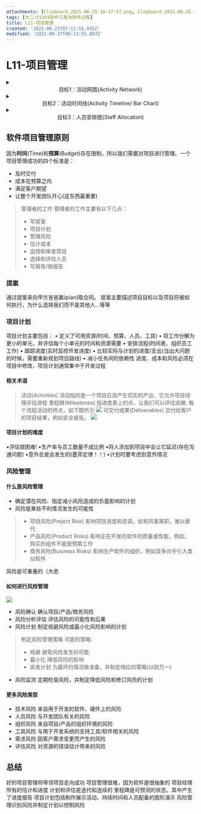 ```yaml
---
attachments: [Clipboard_2021-06-25-10-17-57.png, Clipboard_2021-06-25-10-21-03.png, Clipboard_2021-06-25-10-29-07.png, Clipboard_2021-06-25-10-31-37.png, Clipboard_2021-06-25-10-33-18.png, Clipboard_2021-06-25-10-38-20.png, Clipboard_2021-06-25-10-40-21.png, Clipboard_2021-06-25-10-41-53.png, Clipboard_2021-06-25-10-59-30.png]
tags: [大二/CS335软件工程与软件过程]
title: L11-项目管理
created: '2021-06-23T07:11:55.935Z'
modified: '2021-09-27T06:13:55.883Z'
---
```


# L11-项目管理

<markdwon>
  <details>
    <summary><center>目标1：活动网图(Activity Network)</center></summary>

**绘图步骤如下**
- 制作活动表格
- 根据依赖性绘制活动网图

### 活动表格
包含三列，从左往右分别是有序的任务代号(一般是T+数字)、工期(按天数计)、依赖性(需要在哪些任务完成的前提下才能开展这个任务)
![](@attachment/Clipboard_2021-06-25-10-29-07.png)

### 活动网图
你可以按照表格的顺序来画，之后再调整节点的位置使之更美观
- 当一个节点不依赖任何节点时，它与Start节点直接相连
- 当一个节点依赖一个或多个节点时，它与所有依赖的节点相连

![](@attachment/Clipboard_2021-06-25-10-31-37.png)

<center>不依赖任何节点的节点</center>

![](@attachment/Clipboard_2021-06-25-10-33-18.png)

<center>依赖一个节点(上)与依赖两个节点(下)的节点</center>

### 我们可以用活动网图做什么？
我们可以用活动网图来找到**关键路径(Critical Path)**，即网图中最长的一条路径
关键路径不能存在延迟，一旦关键路径发生咕咕事件，整个项目的开发时间将会随之延长

  </details>
</markdown>
<markdwon>
  <details>
    <summary><center>目标2：活动时间线(Activity Timeline/ Bar Chart)</center></summary>

![](@attachment/Clipboard_2021-06-25-10-38-20.png)
    挺顾名思义的，就是在能够反映时间的表格上将每个任务占用的时间、什么时候开始、什么时候结束表示在图上

  </details>
</markdown>

<markdwon>
  <details>
    <summary><center>目标3：人员安排图(Staff Allocation)</center></summary>

  ![](@attachment/Clipboard_2021-06-25-10-41-53.png)

    斜线表示的是兼任工作，指做了某个任务的一部分，而不是全部  
还是挺顾名思义的，甚至和活动时间线图有点像，只是加上了表示每个员工的轴
人员安排图能直观展现出哪个员工在什么时候干了什么工作

  </details>
</markdown>



## 软件项目管理原则
因为**时间**(Time)和**预算**(Budget)存在限制，所以我们需要对项目进行管理。一个项目管理成功的四个标准是：
- 及时交付
- 成本在预算之内
- 满足客户期望
- 让整个开发团队开心(这东西最重要)

> 管理者的工作
管理者的工作主要有以下几点：
>- 写提案
>- 项目计划
>- 管理风险
>- 估计成本
>- 监控和审查项目
>- 选择和评估人员
>- 写报告/做报告

### 提案
通过提案来向甲方爸爸赢(pian)取合同。
提案主要描述项目目标以及项目将被如何执行，为什么选择我们而不是其他人...等等

### 项目计划
项目计划主要包括：
• 定义了可用资源(时间、预算、人员、工具)
• 将工作分解为更小的单元，并评估每个小单元的时间和资源需要
• 安排流程(时间表、组织员工工作)
• 跟踪进度(实时监控开发进度)
• 比较实际与计划的进度/支出(当出大问题的时候，需要重新规划项目路线)
• 减小任务间的依赖性
进度、成本和风险必须在项目中修改，项目计划通常集中于开发过程

#### 相关术语
> 活动(Activities)
活动指的是一个项目应该产生切实的产出，它允许项目经理评估进程
> 里程碑(Milestones)
指进度表上的点，让我们可以评估进展;
每个流程活动的终点，如下图所示
![](@attachment/Clipboard_2021-06-25-10-21-03.png)
> 可交付成果(Deliverables)
交付给客户的项目结果，例如安全报告。
![](@attachment/Clipboard_2021-06-25-10-17-57.png)

#### 项目计划的难度
•评估很困难!
•生产率与员工数量不成比例
•将人添加到项目中会让它延迟(存在沟通问题)
•意外总是会发生的(墨菲定律！！)
•计划时要考虑到意外情况

### 风险管理
#### 什么是风险管理
- 确定潜在风险、指定减小风险造成的负面影响的计划
- 风险是某些不利情况发生的可能性
>- 项目风险(Project Risk)
影响项目进度和资源，如有同事离职，难以替代
>- 产品风险(Product Risks)
影响正在开发的软件的质量或性能，例如，购买的组件不能按预期工作
>- 商务风险(Business Risks)
影响生产软件的组织，例如竞争对手引入类似软件

风险是可重叠的（大悲

#### 如何进行风险管理
![](@attachment/Clipboard_2021-06-25-10-59-30.png)
- 风险确认
确认项目/产品/商务风险
- 风险分析评估
评估风险的可能性和后果
- 风险计划
制定规避风险或最小化风险影响的计划
> 制定风险管理策略
可能的策略:
>- 规避
避免风险发生的可能
>- 最小化
降低风险的影响
>- 突发计划
为最坏的情况做准备，并制定相应的策略(以防万一)

- 风险监测
定期检查风险，并制定降低风险和修订风险的计划

#### 更多风险类型
- 技术风险
来自用于开发的软件、硬件上的风险
- 人员风险
与开发团队有关的风险
- 组织风险
来自项目/产品的组织环境的风险
- 工具风险
与用于开发系统的支持工具/软件相关的风险
- 需求风险
因客户需求变更而产生的风险
- 评估风险
对资源的错误估计带来的风险

## 总结
好的项目管理将带领项目走向成功
项目管理很难，因为软件是很抽象的
项目经理所有的估计和进度
计划和评估是迭代和连续的
里程碑是可预测的状态，其中产生了进度报告
项目计划包括制作展示活动、持续时间和人员配备的图形演示
风险管理识别风险并制定计划以控制风险

















